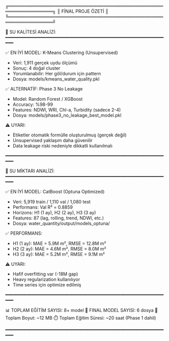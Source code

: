 
╔════════════════════════════════════════════════════════════════╗
║                    FİNAL PROJE ÖZETİ                          ║
╚════════════════════════════════════════════════════════════════╝

🌊 SU KALİTESİ ANALİZİ:
━━━━━━━━━━━━━━━━━━━━━━━━━━━━━━━━━━━━━━━━━━━━━━━━━━━━━━━━━━━━━━

✅ EN İYİ MODEL: K-Means Clustering (Unsupervised)
   - Veri: 1,911 gerçek uydu ölçümü
   - Sonuç: 4 doğal cluster
   - Yorumlanabilir: Her göl/durum için pattern
   - Dosya: models/kmeans_water_quality.pkl

✅ ALTERNATİF: Phase 3 No Leakage
   - Model: Random Forest / XGBoost
   - Accuracy: %98-99
   - Features: NDWI, WRI, Chl-a, Turbidity (sadece 2-4)
   - Dosya: models/phase3_no_leakage_best_model.pkl

⚠️  UYARI:
   - Etiketler otomatik formülle oluşturulmuş (gerçek değil)
   - Unsupervised yaklaşım daha güvenilir
   - Data leakage riski nedeniyle dikkatli kullanılmalı

━━━━━━━━━━━━━━━━━━━━━━━━━━━━━━━━━━━━━━━━━━━━━━━━━━━━━━━━━━━━━━

🌊 SU MİKTARI ANALİZİ:
━━━━━━━━━━━━━━━━━━━━━━━━━━━━━━━━━━━━━━━━━━━━━━━━━━━━━━━━━━━━━━

✅ EN İYİ MODEL: CatBoost (Optuna Optimized)
   - Veri: 5,919 train / 1,110 val / 1,080 test
   - Performans: Val R² = 0.8859
   - Horizons: H1 (1 ay), H2 (2 ay), H3 (3 ay)
   - Features: 87 (lag, rolling, trend, NDWI, etc.)
   - Dosya: water_quantity/output/models_optuna/

✅ PERFORMANS:
   - H1 (1 ay): MAE = 5.9M m², RMSE = 12.8M m²
   - H2 (2 ay): MAE = 4.6M m², RMSE = 8.0M m²
   - H3 (3 ay): MAE = 5.2M m², RMSE = 9.1M m²

⚠️  UYARI:
   - Hafif overfitting var (-18M gap)
   - Heavy regularization kullanılıyor
   - Time series için optimize edilmiş

━━━━━━━━━━━━━━━━━━━━━━━━━━━━━━━━━━━━━━━━━━━━━━━━━━━━━━━━━━━━━━

📊 TOPLAM EĞİTİM SAYISI: 8+ model
📁 FINAL MODEL SAYISI: 6 dosya
💾 Toplam Boyut: ~12 MB
⏱️  Toplam Eğitim Süresi: ~20 saat (Phase 1 dahil)

━━━━━━━━━━━━━━━━━━━━━━━━━━━━━━━━━━━━━━━━━━━━━━━━━━━━━━━━━━━━━━
